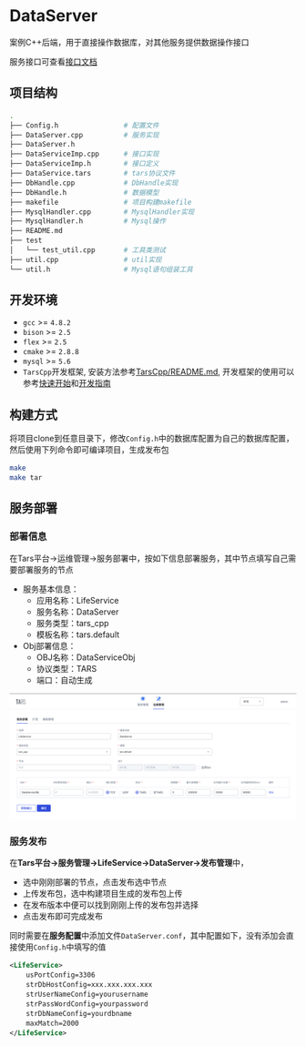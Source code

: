 # DataServer
案例C++后端，用于直接操作数据库，对其他服务提供数据操作接口

服务接口可查看[接口文档](docs/RPC.md)
## 项目结构
```sh
.
├── Config.h                # 配置文件
├── DataServer.cpp          # 服务实现
├── DataServer.h
├── DataServiceImp.cpp      # 接口实现
├── DataServiceImp.h        # 接口定义
├── DataService.tars        # tars协议文件
├── DbHandle.cpp            # DbHandle实现
├── DbHandle.h              # 数据模型
├── makefile                # 项目构建makefile
├── MysqlHandler.cpp        # MysqlHandler实现
├── MysqlHandler.h          # Mysql操作
├── README.md
├── test
│   └── test_util.cpp       # 工具类测试
├── util.cpp                # util实现
└── util.h                  # Mysql语句组装工具
```

## 开发环境
* `gcc` >= `4.8.2`
* `bison` >= `2.5`
* `flex` >= `2.5`
* `cmake` >= `2.8.8`
* `mysql` >= `5.6`
* `TarsCpp`开发框架, 安装方法参考[TarsCpp/README.md](https://github.com/TarsCloud/TarsCpp/blob/master/README.zh.md), 开发框架的使用可以参考[快速开始](https://github.com/TarsCloud/TarsCpp/blob/master/docs/tars_cpp_quickstart.md)和[开发指南](https://github.com/TarsCloud/TarsCpp/blob/master/docs/tars_cpp_user_guide.md)

## 构建方式
将项目clone到任意目录下，修改`Config.h`中的数据库配置为自己的数据库配置，然后使用下列命令即可编译项目，生成发布包

```sh
make
make tar
```

## 服务部署

### 部署信息
在Tars平台->运维管理->服务部署中，按如下信息部署服务，其中节点填写自己需要部署服务的节点

* 服务基本信息：
    * 应用名称：LifeService
    * 服务名称：DataServer
    * 服务类型：tars_cpp
    * 模板名称：tars.default
* Obj部署信息：
    * OBJ名称：DataServiceObj
    * 协议类型：TARS
    * 端口：自动生成

![tars-cpp](docs/images/deploy_template.png)

### 服务发布
在**Tars平台->服务管理->LifeService->DataServer->发布管理**中，
* 选中刚刚部署的节点，点击发布选中节点
* 上传发布包，选中构建项目生成的发布包上传
* 在发布版本中便可以找到刚刚上传的发布包并选择
* 点击发布即可完成发布

同时需要在**服务配置**中添加文件`DataServer.conf`，其中配置如下，没有添加会直接使用`Config.h`中填写的值

```xml
<LifeService>
    usPortConfig=3306
    strDbHostConfig=xxx.xxx.xxx.xxx
    strUserNameConfig=yourusername
    strPassWordConfig=yourpassword
    strDbNameConfig=yourdbname
    maxMatch=2000
</LifeService>
```
